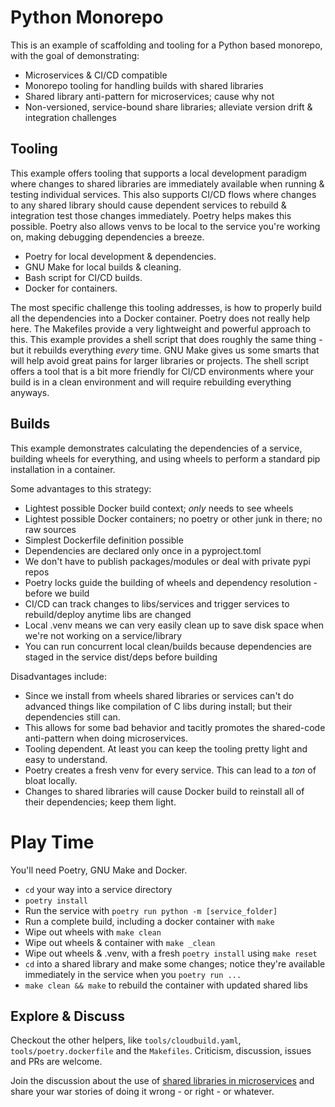 # Python Monorepo
This is an example of scaffolding and tooling for a Python based monorepo, with the goal of demonstrating:

 * Microservices & CI/CD compatible
 * Monorepo tooling for handling builds with shared libraries
 * Shared library anti-pattern for microservices; cause why not
 * Non-versioned, service-bound share libraries; alleviate version drift & integration challenges

## Tooling
This example offers tooling that supports a local development paradigm where changes to shared libraries are immediately available when running & testing individual services. This also supports CI/CD flows where changes to any shared library should cause dependent services to rebuild & integration test those changes immediately. Poetry helps makes this possible. Poetry also allows venvs to be local to the service you're working on, making debugging dependencies a breeze.

 * Poetry for local development & dependencies.
 * GNU Make for local builds & cleaning.
 * Bash script for CI/CD builds.
 * Docker for containers.

The most specific challenge this tooling addresses, is how to properly build all the dependencies into a Docker container. Poetry does not really help here. The Makefiles provide a very lightweight and powerful approach to this. This example provides a shell script that does roughly the same thing - but it rebuilds everything _every_ time.  GNU Make gives us some smarts that will help avoid great pains for larger libraries or projects. The shell script offers a tool that is a bit more friendly for CI/CD environments where your build is in a clean environment and will require rebuilding everything anyways.

## Builds
This example demonstrates calculating the dependencies of a service, building wheels for everything, and using wheels to perform a standard pip installation in a container.

Some advantages to this strategy:
 * Lightest possible Docker build context; _only_ needs to see wheels
 * Lightest possible Docker containers; no poetry or other junk in there; no raw sources
 * Simplest Dockerfile definition possible
 * Dependencies are declared only once in a pyproject.toml
 * We don't have to publish packages/modules or deal with private pypi repos
 * Poetry locks guide the building of wheels and dependency resolution - before we build
 * CI/CD can track changes to libs/services and trigger services to rebuild/deploy anytime libs are changed
 * Local .venv means we can very easily clean up to save disk space when we're not working on a service/library
 * You can run concurrent local clean/builds because dependencies are staged in the service dist/deps before building

Disadvantages include:
 * Since we install from wheels shared libraries or services can't do advanced things like compilation of C libs during install; but their dependencies still can.
 * This allows for some bad behavior and tacitly promotes the shared-code anti-pattern when doing microservices.
 * Tooling dependent. At least you can keep the tooling pretty light and easy to understand.
 * Poetry creates a fresh venv for every service. This can lead to a _ton_ of bloat locally.
 * Changes to shared libraries will cause Docker build to reinstall all of their dependencies; keep them light.

# Play Time
You'll need Poetry, GNU Make and Docker.

 * `cd` your way into a service directory
 * `poetry install`
 * Run the service with `poetry run python -m [service_folder]`
 * Run a complete build, including a docker container with `make`
 * Wipe out wheels with `make clean`
 * Wipe out wheels & container with `make _clean`
 * Wipe out wheels & .venv, with a fresh `poetry install` using `make reset`
 * `cd` into a shared library and make some changes; notice they're available immediately in the service when you `poetry run ...`
 * `make clean && make` to rebuild the container with updated shared libs

## Explore & Discuss
Checkout the other helpers, like `tools/cloudbuild.yaml`, `tools/poetry.dockerfile` and the `Makefiles`.  Criticism, discussion, issues and PRs are welcome.

Join the discussion about the use of [shared libraries in microservices](https://github.com/dermidgen/python-monorepo/discussions/2) and share your war stories of doing it wrong - or right - or whatever.
